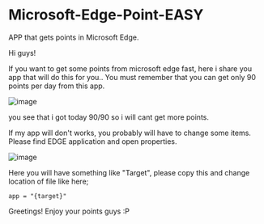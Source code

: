 # Microsoft-Edge-Point-EASY
APP that gets points in Microsoft Edge.

Hi guys!

If you want to get some points from microsoft edge fast, here i share you app that will do this for you.. You must remember that you can  get only  90 points per day from this app. 

![image](https://user-images.githubusercontent.com/116718014/215337317-17cfd3c2-d77a-495f-b4e7-8d0fee6ad2cf.png)

you see that i got today 90/90 so i will cant get more points. 


If my app will don't works, you probably will have to change some items. Please find EDGE application and open properties.

![image](https://user-images.githubusercontent.com/116718014/215337570-56bc41b9-234d-46e5-81c4-acf3089bab5d.png)

Here you will have something like "Target", please copy this and change   location of file like here;
```
app = "{target}"  
```

Greetings! Enjoy your points guys :P


